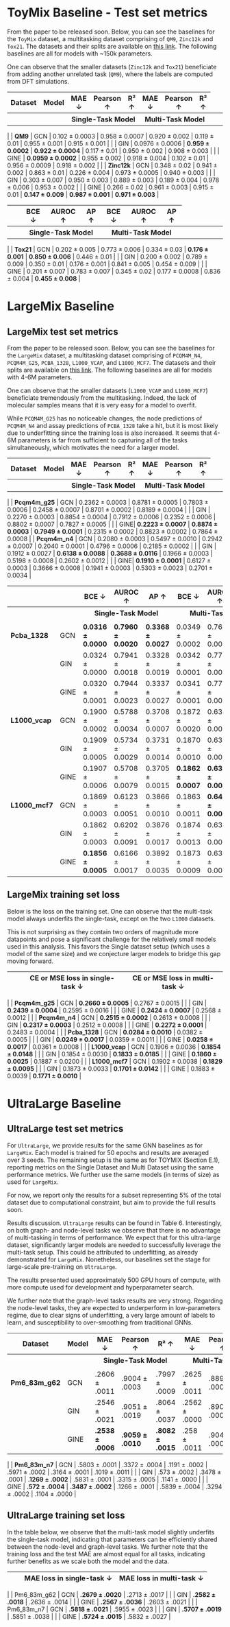 # ToyMix Baseline - Test set metrics

From the paper to be released soon. Below, you can see the baselines for the `ToyMix` dataset, a multitasking dataset comprising of `QM9`, `Zinc12k` and `Tox21`. The datasets and their splits are available on [this link](https://zenodo.org/record/7998401). The following baselines are all for models with ~150k parameters.

One can observe that the smaller datasets (`Zinc12k` and `Tox21`) beneficiate from adding another unrelated task (`QM9`), where the labels are computed from DFT simulations.

| Dataset   | Model | MAE ↓     | Pearson ↑ | R² ↑     | MAE ↓   | Pearson ↑ | R² ↑   |
|-----------|-------|-----------|-----------|-----------|---------|-----------|---------|
|    | <th colspan="3" style="text-align: center;">Single-Task Model</th>  <th colspan="3" style="text-align: center;">Multi-Task Model</th>   |
|
| **QM9**   | GCN   | 0.102 ± 0.0003 | 0.958 ± 0.0007 | 0.920 ± 0.002 | 0.119 ± 0.01 | 0.955 ± 0.001 | 0.915 ± 0.001 |
|           | GIN   | 0.0976 ± 0.0006 | **0.959 ± 0.0002** | **0.922 ± 0.0004** | 0.117 ± 0.01 | 0.950 ± 0.002 | 0.908 ± 0.003 |
|           | GINE  | **0.0959 ± 0.0002** | 0.955 ± 0.002 | 0.918 ± 0.004 | 0.102 ± 0.01 | 0.956 ± 0.0009 | 0.918 ± 0.002 |
|
| **Zinc12k** | GCN   | 0.348 ± 0.02 | 0.941 ± 0.002 | 0.863 ± 0.01 | 0.226 ± 0.004 | 0.973 ± 0.0005 | 0.940 ± 0.003 |
|           | GIN   | 0.303 ± 0.007 | 0.950 ± 0.003 | 0.889 ± 0.003 | 0.189 ± 0.004 | 0.978 ± 0.006 | 0.953 ± 0.002 |
|           | GINE  | 0.266 ± 0.02 | 0.961 ± 0.003 | 0.915 ± 0.01 | **0.147 ± 0.009** | **0.987 ± 0.001** | **0.971 ± 0.003** |

|           |       | BCE ↓     | AUROC ↑ | AP ↑     | BCE ↓   | AUROC ↑ | AP ↑   |
|-----------|-------|-----------|-----------|-----------|---------|-----------|---------|
|    | <th colspan="3" style="text-align: center;">Single-Task Model</th>  <th colspan="3" style="text-align: center;">Multi-Task Model</th>   |
|
| **Tox21**   | GCN   | 0.202 ± 0.005 | 0.773 ± 0.006 | 0.334 ± 0.03 | **0.176 ± 0.001** | **0.850 ± 0.006** | 0.446 ± 0.01 |
|           | GIN   | 0.200 ± 0.002 | 0.789 ± 0.009 | 0.350 ± 0.01 | 0.176 ± 0.001 | 0.841 ± 0.005 | 0.454 ± 0.009 |
|           | GINE  | 0.201 ± 0.007 | 0.783 ± 0.007 | 0.345 ± 0.02 | 0.177 ± 0.0008 | 0.836 ± 0.004 | **0.455 ± 0.008** |

# LargeMix Baseline
## LargeMix test set metrics

From the paper to be released soon. Below, you can see the baselines for the `LargeMix` dataset, a multitasking dataset comprising of `PCQM4M_N4`, `PCQM4M_G25`, `PCBA_1328`, `L1000_VCAP`, and `L1000_MCF7`. The datasets and their splits are available on [this link](https://zenodo.org/record/7998401). The following baselines are all for models with 4-6M parameters.

One can observe that the smaller datasets (`L1000_VCAP` and `L1000_MCF7`) beneficiate tremendously from the multitasking. Indeed, the lack of molecular samples means that it is very easy for a model to overfit.

While `PCQM4M_G25` has no noticeable changes, the node predictions of `PCQM4M_N4` and assay predictions of `PCBA_1328` take a hit, but it is most likely due to underfitting since the training loss is also increased. It seems that 4-6M parameters is far from sufficient to capturing all of the tasks simultaneously, which motivates the need for a larger model.

| Dataset   | Model | MAE ↓     | Pearson ↑ | R² ↑     | MAE ↓   | Pearson ↑ | R² ↑   |
|-----------|-------|-----------|-----------|-----------|---------|-----------|---------|
|    | <th colspan="3" style="text-align: center;">Single-Task Model</th>  <th colspan="3" style="text-align: center;">Multi-Task Model</th>   |
|
| **Pcqm4m_g25** | GCN | 0.2362 ± 0.0003 | 0.8781 ± 0.0005 | 0.7803 ± 0.0006 | 0.2458 ± 0.0007 | 0.8701 ± 0.0002 | 0.8189 ± 0.0004 |
|               | GIN | 0.2270 ± 0.0003 | 0.8854 ± 0.0004 | 0.7912 ± 0.0006 | 0.2352 ± 0.0006 | 0.8802 ± 0.0007 | 0.7827 ± 0.0005 |
|               | GINE| **0.2223 ± 0.0007** | **0.8874 ± 0.0003** | **0.7949 ± 0.0001** | 0.2315 ± 0.0002 | 0.8823 ± 0.0002 | 0.7864 ± 0.0008 |
| **Pcqm4m_n4** | GCN | 0.2080 ± 0.0003 | 0.5497 ± 0.0010 | 0.2942 ± 0.0007 | 0.2040 ± 0.0001 | 0.4796 ± 0.0006 | 0.2185 ± 0.0002 |
|               | GIN | 0.1912 ± 0.0027 | **0.6138 ± 0.0088** | **0.3688 ± 0.0116** | 0.1966 ± 0.0003 | 0.5198 ± 0.0008 | 0.2602 ± 0.0012 |
|               | GINE| **0.1910 ± 0.0001** | 0.6127 ± 0.0003 | 0.3666 ± 0.0008 | 0.1941 ± 0.0003 | 0.5303 ± 0.0023 | 0.2701 ± 0.0034 |


|           |       | BCE ↓     | AUROC ↑ | AP ↑     | BCE ↓   | AUROC ↑ | AP ↑   |
|-----------|-------|-----------|-----------|-----------|---------|-----------|---------|
|    | <th colspan="3" style="text-align: center;">Single-Task Model</th>  <th colspan="3" style="text-align: center;">Multi-Task Model</th>   |
| <hi> | <hi> | <hi> | <hi> | <hi> | <hi> | <hi> | <hi> |
| **Pcba\_1328**    | GCN      | **0.0316 ± 0.0000** | **0.7960 ± 0.0020** | **0.3368 ± 0.0027** | 0.0349 ± 0.0002 | 0.7661 ± 0.0031 | 0.2527 ± 0.0041 |
|               | GIN      | 0.0324 ± 0.0000 | 0.7941 ± 0.0018 | 0.3328 ± 0.0019 | 0.0342 ± 0.0001 | 0.7747 ± 0.0025 | 0.2650 ± 0.0020 |
|               | GINE      | 0.0320 ± 0.0001 | 0.7944 ± 0.0023 | 0.3337 ± 0.0027 | 0.0341 ± 0.0001 | 0.7737 ± 0.0007 | 0.2611 ± 0.0043 |
| **L1000\_vcap**   | GCN      | 0.1900 ± 0.0002 | 0.5788 ± 0.0034 | 0.3708 ± 0.0007 | 0.1872 ± 0.0020 | 0.6362 ± 0.0012 | 0.4022 ± 0.0008 |
|               | GIN      | 0.1909 ± 0.0005 | 0.5734 ± 0.0029 | 0.3731 ± 0.0014 | 0.1870 ± 0.0010 | 0.6351 ± 0.0014 | 0.4062 ± 0.0001 |
|               | GINE      | 0.1907 ± 0.0006 | 0.5708 ± 0.0079 | 0.3705 ± 0.0015 | **0.1862 ± 0.0007** | **0.6398 ± 0.0043** | **0.4068 ± 0.0023** |
| **L1000\_mcf7**   | GCN      | 0.1869 ± 0.0003 | 0.6123 ± 0.0051 | 0.3866 ± 0.0010 | 0.1863 ± 0.0011 | **0.6401 ± 0.0021** | 0.4194 ± 0.0004 |
|               | GIN      | 0.1862 ± 0.0003 | 0.6202 ± 0.0091 | 0.3876 ± 0.0017 | 0.1874 ± 0.0013 | 0.6367 ± 0.0066 | **0.4198 ± 0.0036** |
|               | GINE      | **0.1856 ± 0.0005** | 0.6166 ± 0.0017 | 0.3892 ± 0.0035 | 0.1873 ± 0.0009 | 0.6347 ± 0.0048 | 0.4177 ± 0.0024 |

## LargeMix training set loss

Below is the loss on the training set. One can observe that the multi-task model always underfits the single-task, except on the two `L1000` datasets.

This is not surprising as they contain two orders of magnitude more datapoints and pose a significant challenge for the relatively small models used in this analysis. This favors the Single dataset setup (which uses a model of the same size) and we conjecture larger models to bridge this gap moving forward.

|            |       | CE or MSE loss in single-task $\downarrow$ | CE or MSE loss in multi-task $\downarrow$ |
|------------|-------|-----------------------------------------|-----------------------------------------|
|
| **Pcqm4m\_g25**    | GCN   | **0.2660 ± 0.0005** | 0.2767 ± 0.0015 |
|             | GIN   | **0.2439 ± 0.0004** | 0.2595 ± 0.0016 |
|             | GINE  | **0.2424 ± 0.0007** | 0.2568 ± 0.0012 |
|
| **Pcqm4m\_n4**    | GCN   | **0.2515 ± 0.0002** | 0.2613 ± 0.0008 |
|             | GIN   | **0.2317 ± 0.0003** | 0.2512 ± 0.0008 |
|             | GINE  | **0.2272 ± 0.0001** | 0.2483 ± 0.0004 |
|
| **Pcba\_1328**    | GCN   | **0.0284 ± 0.0010** | 0.0382 ± 0.0005 |
|             | GIN   | **0.0249 ± 0.0017** | 0.0359 ± 0.0011 |
|             | GINE  | **0.0258 ± 0.0017** | 0.0361 ± 0.0008 |
|
| **L1000\_vcap**   | GCN   | 0.1906 ± 0.0036 | **0.1854 ± 0.0148** |
|             | GIN   | 0.1854 ± 0.0030 | **0.1833 ± 0.0185** |
|             | GINE  | **0.1860 ± 0.0025** | 0.1887 ± 0.0200 |
|
| **L1000\_mcf7**   | GCN   | 0.1902 ± 0.0038 | **0.1829 ± 0.0095** |
|             | GIN   | 0.1873 ± 0.0033 | **0.1701 ± 0.0142** |
|             | GINE  | 0.1883 ± 0.0039 | **0.1771 ± 0.0010** |

# UltraLarge Baseline

## UltraLarge test set metrics

For `UltraLarge`, we provide results for the same GNN baselines as for
`LargeMix`. Each model is trained for 50 epochs and results are averaged over 3 seeds. The remaining
setup is the same as for TOYMIX (Section E.1), reporting metrics on the Single Dataset and Multi Dataset using the same performance metrics. We further use the same models (in terms of size) as used for `LargeMix`.

For now, we report only the results for a subset representing 5% of the total dataset due to computational constraint, but aim to provide the full results soon.

Results discussion. `UltraLarge` results can be found in Table 6. Interestingly, on both graph- and node-level tasks we observe that there is no advantage of multi-tasking in terms of performance. We
expect that for this ultra-large dataset, significantly larger models are needed to successfully leverage the multi-task setup. This could be attributed to underfitting, as already demonstrated for `LargeMix`. Nonetheless, our baselines set the stage for large-scale pre-training on `UltraLarge`.

The results presented used approximately 500 GPU hours of compute, with
more compute used for development and hyperparameter search.

We further note that the graph-level tasks results are very strong. Regarding the node-level tasks, they are expected to underperform in low-parameters regime, due to clear signs of underfitting, a very large amount of labels to learn, and susceptibility to over-smoothing from traditional GNNs.


| Dataset          | Model | MAE ↓             | Pearson ↑         | R² ↑          | MAE ↓             | Pearson ↑         | R² ↑              |
|------------------|-------|-------------------|-------------------|-------------------|-------------------|-------------------|-------------------|
|    | <th colspan="3" style="text-align: center;">Single-Task Model</th>  <th colspan="3" style="text-align: center;">Multi-Task Model</th>   |
| <hi> | <hi> | <hi> | <hi> | <hi> | <hi> | <hi> | <hi> |
| **Pm6_83m_g62**      | GCN   | .2606 ± .0011     | .9004 ± .0003     | .7997 ± .0009       | .2625 ± .0011     | .8896 ± .0001     | .7982 ± .0001     |
|                  | GIN   | .2546 ± .0021     | .9051 ± .0019     | .8064 ± .0037       | .2562 ± .0000     | .8901 ± .0000     | .806 ± .0000      |
|                  | GINE  | **.2538 ± .0006** | **.9059 ± .0010** | **.8082 ± .0015**   | .258 ± .0011      | .904 ± .0000      | .8048 ± .0001     |
|
| **Pm6_83m_n7**       | GCN   | .5803 ± .0001     | .3372 ± .0004     | .1191 ± .0002      | .5971 ± .0002     | .3164 ± .0001     | .1019 ± .0011     |
|                  | GIN   | .573 ± .0002      | .3478 ± .0001     | **.1269 ± .0002**  | .5831 ± .0001     | .3315 ± .0005     | .1141 ± .0000     |
|                  | GINE  | **.572 ± .0004**  | **.3487 ± .0002** | .1266 ± .0001      | .5839 ± .0004     | .3294 ± .0002     | .1104 ± .0000     |

## UltraLarge training set loss

In the table below, we observe that the multi-task model slightly underfits the single-task model, indicating that parameters can be efficiently shared between the node-level and graph-level tasks. We further note that the training loss and the test MAE are almost equal for all tasks, indicating further benefits as we scale both the model and the data.

|                  |       | **MAE loss in single-task ↓** | **MAE loss in multi-task ↓** |
|------------------|-------|---------------------------|--------------------------|
|
| Pm6_83m_g62      | GCN   | **.2679 ± .0020**        | .2713 ± .0017           |
|                  | GIN   | **.2582 ± .0018**        | .2636 ± .0014           |
|                  | GINE  | **.2567 ± .0036**        | .2603 ± .0021           |
|
| Pm6_83m_n7       | GCN   | **.5818 ± .0021**        | .5955 ± .0023           |
|                  | GIN   | **.5707 ± .0019**        | .5851 ± .0038           |
|                  | GINE  | **.5724 ± .0015**        | .5832 ± .0027           |

